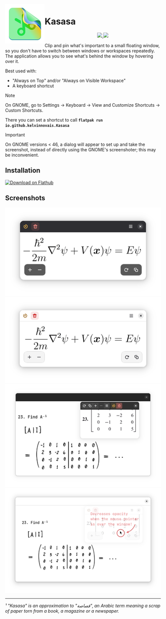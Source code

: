 <img height="128" src="data/icons/hicolor/scalable/apps/io.github.kelvinnovais.Kasasa.svg" align="left"/> 

# Kasasa

<p align="center">
 <!--
  <a href="https://github.com/KelvinNovais/Kasasa/actions/workflows/flatpak.yml">
    <img src="https://img.shields.io/github/actions/workflow/status/KelvinNovais/Kasasa/flatpak.yml?logo=flatpak&logoColor=fff&labelColor=22d841&color=f9f28f"/>
  </a>
 -->
  <a href="https://github.com/KelvinNovais/Kasasa/releases/latest">
    <img src="https://img.shields.io/github/v/release/KelvinNovais/Kasasa?logo=github&logoColor=fff&labelColor=22d841&color=f9f28f"/>
  </a>
  <a href="https://flathub.org/apps/io.github.kelvinnovais.Kasasa">
    <img src="https://img.shields.io/flathub/downloads/io.github.kelvinnovais.Kasasa?logo=flathub&logoColor=fff&labelColor=22d841&color=f9f28f"/>
  </a>
</p>

Clip and pin what's important to a small floating window, so you don't have to switch between windows or workspaces repeatedly. 
The application allows you to see what's behind the window by hovering over it.

Best used with:
 - "Always on Top" and/or "Always on Visible Workspace"
 - A keyboard shortcut

> [!NOTE]
> On GNOME, go to Settings → Keyboard → View and Customize Shortcuts → Custom Shortcuts.
> 
> There you can set a shortcut to call **`flatpak run io.github.kelvinnovais.Kasasa`**

> [!IMPORTANT]
> On GNOME versions < 46, a dialog will appear to set up and take the screenshot,
> instead of directly using the GNOME's screenshoter; this may be inconvenient. 

## Installation

[<img width="240" alt="Download on Flathub" src="https://flathub.org/api/badge?svg&locale=en"/>](https://flathub.org/apps/io.github.kelvinnovais.Kasasa)


## Screenshots

<div align="center">
  <img src="https://github.com/KelvinNovais/Kasasa/blob/main/screenshots/01.png" />
  <img src="https://github.com/KelvinNovais/Kasasa/blob/main/screenshots/02.png" />
</div>
<div align="center">
  <img src="https://github.com/KelvinNovais/Kasasa/blob/main/screenshots/03.png" />
  <img src="https://github.com/KelvinNovais/Kasasa/blob/main/screenshots/04.png" />
</div>

---

_¹ "Kasasa" is an approximation to "قصاصة", an Arabic term meaning a scrap of paper torn from a book, a magazine or a newspaper._

